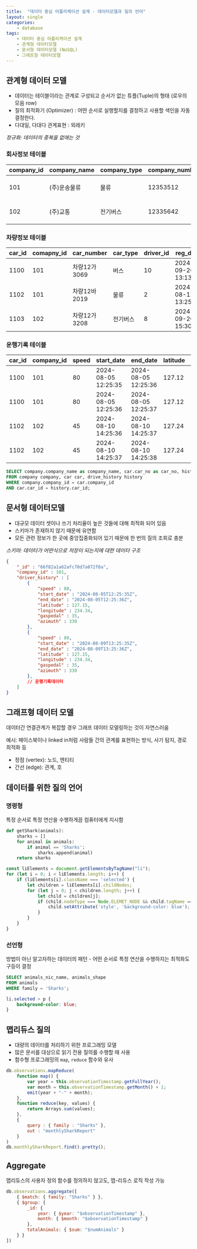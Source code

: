 ```yaml
---
title:  "데이터 중심 어플리케이션 설계 - 데이터모델과 질의 언어"
layout: single
categories:
    - database
tags:
    - 데이터 중심 어플리케이션 설계
    - 관계형 데이터모델
    - 문서형 데이터모델 (NoSQL)
    - 그래프형 데이터모델
---
```


## 관계형 데이터 모델
- 데이터는 테이블이라는 관계로 구성되고 순서가 없는 튜플(Tuple)의 형태 (로우의 모음 row)
- 질의 최적화기 (Optimizer) : 어떤 순서로 실행할지를 결정하고 사용할 색인을 자동 결정한다.
- 다대일, 다대다 관계표현 : 외레키

*정규화: 데이터의 중복을 없애는 것*

### 회사정보 테이블
|company_id|company_name|company_type|company_number|reg_date|
|-|-|-|-|-|
|101|(주)운송물류|물류|12353512|2024-08-10 13:00:00|
|102|(주)교통|전기버스|12335642|2024-05-20 15:15:27|

### 차량정보 테이블
|car_id|comapny_id|car_number|car_type|driver_id|reg_date|
|-|-|-|-|-|-|
|1100|101|차량12가3069|버스|10|2024-09-20 13:13:20|
|1102|101|차량12바2019|물류|2|2024-08-12 13:25:20|
|1103|102|차량12가3208|전기버스|8|2024-09-20 15:30:20|

### 운행기록 테이블
|car_id|company_id|speed|start_date|end_date|latitude|longitude|
|-|-|-|-|-|-|-|
|1100|101|80|2024-08-05 12:25:35|2024-08-05 12:25:36|127.12|234.45|
|1100|101|80|2024-08-05 12:25:36|2024-08-05 12:25:37|127.12|234.45|
|1102|102|45|2024-08-10 14:25:36|2024-08-10 14:25:37|127.24|234.55|
|1102|102|45|2024-08-10 14:25:37|2024-08-10 14:25:38|127.24|234.55|


```sql
SELECT company.company_name as company_name, car.car_no as car_no, history.drive_record
FROM company company, car car, drive_history history 
WHERE company.company_id = car.company_id
AND car.car_id = history.car_id;
```

## 문서형 데이터모델
- 대규모 데이터 셋이나 쓰기 처리율이 높은 것들에 대해 최적화 되어 있음
- 스키마가 존재하지 않기 때문에 유연함
- 모든 관련 정보가 한 곳에 중앙집중화되어 있기 때문에 한 번의 질의 조회로 충분

*스키마: 데이터가 어떤식으로 저장이 되는지에 대한 데이터 구조*


```json
{
    "_id" : "66f82a1a62afc70d7a072f8a",
    "company_id" : 101,
    "driver_history" : [
        {
            "speed" : 80,
            "start_date" : "2024-08-05T12:25:35Z",
            "end_date" : "2024-08-05T12:25:36Z",
            "latitude" : 127.15,
            "longitude" : 234.34,
            "gaspedal" : 35,
            "azimuth" : 330
        },
        {
            "speed" : 80,
            "start_date" : "2024-08-09T13:25:35Z",
            "end_date" : "2024-08-09T13:25:36Z",
            "latitude" : 127.15,
            "longitude" : 234.34,
            "gaspedal" : 35,
            "azimuth" : 330
        },
        // 운행기록데이터
    ]
}
```

## 그래프형 데이터 모델
데이터간 연결관계가 복잡할 경우 그래프 데이터 모델링하는 것이 자연스러움

예시: 페이스북이나 linked in처럼 사람들 간의 관계를 표현하는 방식, 사기 탐지, 경로 최적화 등

- 정점 (vertex): 노드, 엔티티
- 간선 (edge): 관계, 호

## 데이터를 위한 질의 언어
### 명령형
특정 순서로 특정 연산을 수행하게끔 컴퓨터에게 지시함

```python
def getShark(animals):
    sharks = []
    for animal in animals:
        if animal == 'Sharks':
            sharks.append(animal)
    return sharks
```

```javascript
const liElements = document.getElementsByTagName("li");
for (let i = 0; i < liElements.length; i++) {
	if (liElements[i].className === 'selected') {
		let children = liElements[i].childNodes;
		for (let j = 0; j < children.length; j++) {
			let child = children[j];
			if (child.nodeType === Node.ELEMET_NODE && child.tagName === 'P') {
				child.setAttribute('style', 'background-color: blue');
			}
		}
	}
}
```

### 선언형
방법이 아닌 알고자하는 데이터의 패턴 - 어떤 순서로 특정 연산을 수행하지는 최적화도구등이 결정

```SQL
SELECT animals_nic_name, animals_shape 
FROM animals
WHERE family = 'Sharks';
```

```css
li.selected > p {
    background-color: blue;
}
```

## 맵리듀스 질의
- 대량의 데이터를 처리하기 위한 프로그래밍 모델
- 많은 문서를 대상으로 읽기 전용 질의를 수행할 때 사용
- 함수형 프로그래밍의 `map`, `reduce` 함수와 유사

```javascript
db.observations.mapReduce(
	function map() {
		var year = this.observationTimestamp.getFullYear();
		var month = this.observationTimestamp.getMonth() + 1;
		emit(year + "-" + month);
	},
	function reduce(key, values) {
		return Arrays.sum(values);
	},
	{ 
		query : { family : "Sharks" },
		out : "monthlySharkReport"
	}
)
db.monthlySharkReport.find().pretty();
```

## Aggregate
맵리듀스의 사용자 정의 함수를 정의하지 않고도, 맵-리듀스 로직 작성 가능

```javascript
db.observations.aggregate([
	{ $match: { family: "Sharks" } },
	{ $group: {
		_id: {
			year: { $year: "$observationTimestamp" },
			month: { $month: "$observationTimestamp" }
		},
		totalAnimals: { $sum: "$numAnimals" }
	} }
])
```
